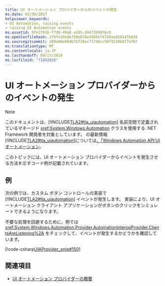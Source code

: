 ```yaml
---
title: UI オートメーション プロバイダーからのイベントの発生
ms.date: 03/30/2017
helpviewer_keywords:
- UI Automation, raising events
- raising UI Automation events
ms.assetid: 9fe2f01b-f7d8-49a8-a185-d4472b9976c0
ms.openlocfilehash: 278fe16bde750e674e456b5f47d9aad29147bdd4
ms.sourcegitcommit: 289e06e904b72f34ac717dbcc5074239b977e707
ms.translationtype: MT
ms.contentlocale: ja-JP
ms.lasthandoff: 09/17/2019
ms.locfileid: "71042826"
---
```

# <a name="raise-events-from-a-ui-automation-provider"></a>UI オートメーション プロバイダーからのイベントの発生
> [!NOTE]
> このドキュメントは、[!INCLUDE[TLA2#tla_uiautomation](../../../includes/tla2sharptla-uiautomation-md.md)] 名前空間で定義されているマネージド <xref:System.Windows.Automation> クラスを使用する .NET Framework 開発者を対象としています。 の最新情報[!INCLUDE[TLA2#tla_uiautomation](../../../includes/tla2sharptla-uiautomation-md.md)]については[、「Windows Automation API:UI オートメーション](https://go.microsoft.com/fwlink/?LinkID=156746)。  
  
 このトピックには、UI オートメーション プロバイダーからイベントを発生させる方法を示すコード例が記載されています。  
  
## <a name="example"></a>例  
 次の例では、カスタム ボタン コントロールの実装で [!INCLUDE[TLA2#tla_uiautomation](../../../includes/tla2sharptla-uiautomation-md.md)] イベントが発生します。 実装により、UI オートメーション クライアント アプリケーションがボタンのクリックをシミュレートできるようになります。  
  
 不要な処理を回避するために、例では <xref:System.Windows.Automation.Provider.AutomationInteropProvider.ClientsAreListening%2A> をチェックして、イベントが発生するかどうかを確認しています。  
  
 [!code-csharp[UIAProvider_snip#150](../../../samples/snippets/csharp/VS_Snippets_Wpf/UIAProvider_snip/CSharp/FragmentRoot.cs#150)]  
  
## <a name="see-also"></a>関連項目

- [UI オートメーション プロバイダーの概要](ui-automation-providers-overview.md)
